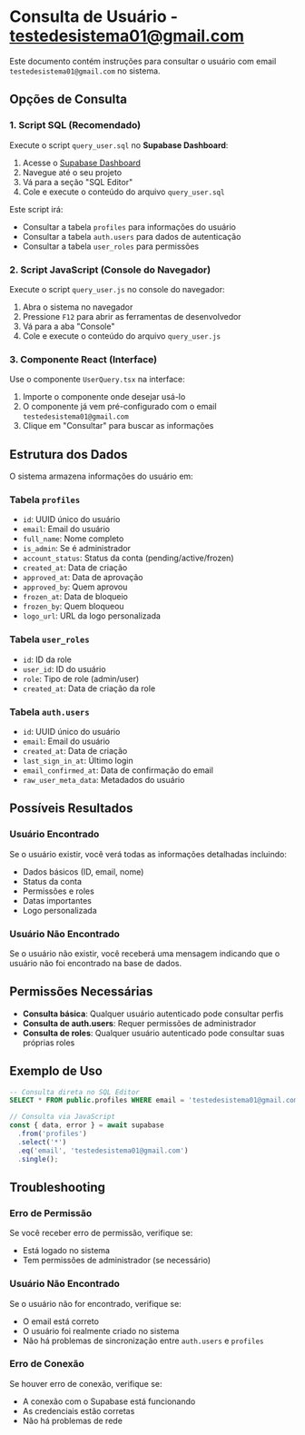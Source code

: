 # Consulta de Usuário - testedesistema01@gmail.com

Este documento contém instruções para consultar o usuário com email `testedesistema01@gmail.com` no sistema.

## Opções de Consulta

### 1. Script SQL (Recomendado)

Execute o script `query_user.sql` no **Supabase Dashboard**:

1. Acesse o [Supabase Dashboard](https://supabase.com/dashboard)
2. Navegue até o seu projeto
3. Vá para a seção "SQL Editor"
4. Cole e execute o conteúdo do arquivo `query_user.sql`

Este script irá:
- Consultar a tabela `profiles` para informações do usuário
- Consultar a tabela `auth.users` para dados de autenticação
- Consultar a tabela `user_roles` para permissões

### 2. Script JavaScript (Console do Navegador)

Execute o script `query_user.js` no console do navegador:

1. Abra o sistema no navegador
2. Pressione `F12` para abrir as ferramentas de desenvolvedor
3. Vá para a aba "Console"
4. Cole e execute o conteúdo do arquivo `query_user.js`

### 3. Componente React (Interface)

Use o componente `UserQuery.tsx` na interface:

1. Importe o componente onde desejar usá-lo
2. O componente já vem pré-configurado com o email `testedesistema01@gmail.com`
3. Clique em "Consultar" para buscar as informações

## Estrutura dos Dados

O sistema armazena informações do usuário em:

### Tabela `profiles`
- `id`: UUID único do usuário
- `email`: Email do usuário
- `full_name`: Nome completo
- `is_admin`: Se é administrador
- `account_status`: Status da conta (pending/active/frozen)
- `created_at`: Data de criação
- `approved_at`: Data de aprovação
- `approved_by`: Quem aprovou
- `frozen_at`: Data de bloqueio
- `frozen_by`: Quem bloqueou
- `logo_url`: URL da logo personalizada

### Tabela `user_roles`
- `id`: ID da role
- `user_id`: ID do usuário
- `role`: Tipo de role (admin/user)
- `created_at`: Data de criação da role

### Tabela `auth.users`
- `id`: UUID único do usuário
- `email`: Email do usuário
- `created_at`: Data de criação
- `last_sign_in_at`: Último login
- `email_confirmed_at`: Data de confirmação do email
- `raw_user_meta_data`: Metadados do usuário

## Possíveis Resultados

### Usuário Encontrado
Se o usuário existir, você verá todas as informações detalhadas incluindo:
- Dados básicos (ID, email, nome)
- Status da conta
- Permissões e roles
- Datas importantes
- Logo personalizada

### Usuário Não Encontrado
Se o usuário não existir, você receberá uma mensagem indicando que o usuário não foi encontrado na base de dados.

## Permissões Necessárias

- **Consulta básica**: Qualquer usuário autenticado pode consultar perfis
- **Consulta de auth.users**: Requer permissões de administrador
- **Consulta de roles**: Qualquer usuário autenticado pode consultar suas próprias roles

## Exemplo de Uso

```sql
-- Consulta direta no SQL Editor
SELECT * FROM public.profiles WHERE email = 'testedesistema01@gmail.com';
```

```javascript
// Consulta via JavaScript
const { data, error } = await supabase
  .from('profiles')
  .select('*')
  .eq('email', 'testedesistema01@gmail.com')
  .single();
```

## Troubleshooting

### Erro de Permissão
Se você receber erro de permissão, verifique se:
- Está logado no sistema
- Tem permissões de administrador (se necessário)

### Usuário Não Encontrado
Se o usuário não for encontrado, verifique se:
- O email está correto
- O usuário foi realmente criado no sistema
- Não há problemas de sincronização entre `auth.users` e `profiles`

### Erro de Conexão
Se houver erro de conexão, verifique se:
- A conexão com o Supabase está funcionando
- As credenciais estão corretas
- Não há problemas de rede 